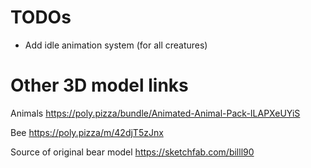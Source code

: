 # TODOs

-   Add idle animation system (for all creatures)

# Other 3D model links

Animals
https://poly.pizza/bundle/Animated-Animal-Pack-ILAPXeUYiS

Bee
https://poly.pizza/m/42djT5zJnx

Source of original bear model
https://sketchfab.com/billl90
